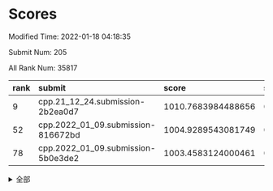 # Scores

Modified Time: 2022-01-18 04:18:35

Submit Num: 205

All Rank Num: 35817

| rank |               submit               |       score        |       sigma        | pk_num |
| :--- | :--------------------------------- | :----------------- | :----------------- | :----- |
| 9    | cpp.21_12_24.submission-2b2ea0d7   | 1010.7683984488656 | 0.7543492143788394 | 699    |
| 52   | cpp.2022_01_09.submission-816672bd | 1004.9289543081749 | 0.7136334113831969 | 697    |
| 78   | cpp.2022_01_09.submission-5b0e3de2 | 1003.4583124000461 | 0.7257537265239361 | 703    |


<details>
<summary>全部</summary>

| rank |                 submit                 |       score        |       sigma        | pk_num |
| :--- | :------------------------------------- | :----------------- | :----------------- | :----- |
| 1    | gobigger.level_3.submission_level_3_13 | 1012.444597441213  | 0.7917357148140627 | 700    |
| 2    | gobigger.level_3.submission_level_3_32 | 1011.5847477813278 | 0.7455521758951333 | 700    |
| 3    | gobigger.level_3.submission_level_3_21 | 1011.2760855499109 | 0.7513781118176719 | 702    |
| 4    | gobigger.level_3.submission_level_3_47 | 1011.2113952525726 | 0.7748737649947742 | 701    |
| 5    | gobigger.level_3.submission_level_3_16 | 1011.1807233694811 | 0.792992471365497  | 699    |
| 6    | gobigger.level_3.submission_level_3_20 | 1011.162434166775  | 0.7831875582328467 | 701    |
| 7    | gobigger.level_3.submission_level_3_43 | 1011.0012945463893 | 0.7794925174642569 | 702    |
| 8    | gobigger.level_3.submission_level_3_8  | 1010.8262084930747 | 0.7923134975285862 | 699    |
| 9    | cpp.21_12_24.submission-2b2ea0d7       | 1010.7683984488656 | 0.7543492143788394 | 699    |
| 10   | gobigger.level_3.submission_level_3_45 | 1010.7432858626095 | 0.7752819128237823 | 700    |
| 11   | gobigger.level_3.submission_level_3_36 | 1010.6785334924377 | 0.7697975956228016 | 699    |
| 12   | gobigger.level_3.submission_level_3_33 | 1010.5521456786528 | 0.7535987383899363 | 700    |
| 13   | gobigger.level_3.submission_level_3_24 | 1010.462769623034  | 0.7813460630275266 | 700    |
| 14   | gobigger.level_3.submission_level_3_18 | 1010.4544769277826 | 0.7658064529543824 | 701    |
| 15   | gobigger.level_3.submission_level_3_35 | 1010.4462797678921 | 0.7722030528145888 | 699    |
| 16   | gobigger.level_3.submission_level_3_10 | 1010.4334701464803 | 0.7490234673823446 | 700    |
| 17   | gobigger.level_3.submission_level_3_9  | 1010.4030733937518 | 0.7428238969673034 | 695    |
| 18   | gobigger.level_3.submission_level_3_49 | 1010.1925604868231 | 0.7650174322468692 | 699    |
| 19   | gobigger.level_3.submission_level_3_29 | 1010.1698652512769 | 0.7577315077817076 | 700    |
| 20   | gobigger.level_3.submission_level_3_31 | 1010.0409462829491 | 0.7707301579344628 | 699    |
| 21   | gobigger.level_3.submission_level_3_12 | 1009.9922179911217 | 0.7681615172482779 | 699    |
| 22   | gobigger.level_3.submission_level_3_28 | 1009.9555685648564 | 0.7581280864106262 | 701    |
| 23   | gobigger.level_3.submission_level_3_48 | 1009.9360635751833 | 0.7662114774934419 | 697    |
| 24   | gobigger.level_3.submission_level_3_39 | 1009.8761819220747 | 0.7595279328673566 | 699    |
| 25   | gobigger.level_3.submission_level_3_27 | 1009.7174519180196 | 0.7715453567090411 | 695    |
| 26   | gobigger.level_3.submission_level_3_25 | 1009.6684166269941 | 0.7746924939827058 | 699    |
| 27   | gobigger.level_3.submission_level_3_34 | 1009.5913574446772 | 0.7447829168919005 | 702    |
| 28   | gobigger.level_3.submission_level_3_40 | 1009.5762988863544 | 0.7762031892064282 | 699    |
| 29   | gobigger.level_3.submission_level_3_0  | 1009.5632285243603 | 0.7530438303066096 | 694    |
| 30   | gobigger.level_3.submission_level_3_5  | 1009.5042464858637 | 0.7678741969074424 | 697    |
| 31   | gobigger.level_3.submission_level_3_37 | 1009.4329299329268 | 0.7617159618192505 | 701    |
| 32   | gobigger.level_3.submission_level_3_1  | 1009.3905894986187 | 0.7557342566391299 | 700    |
| 33   | gobigger.level_3.submission_level_3_44 | 1009.3559110781596 | 0.7594140235632307 | 696    |
| 34   | gobigger.level_3.submission_level_3_41 | 1009.3353005015808 | 0.7408298330457275 | 700    |
| 35   | gobigger.level_3.submission_level_3_38 | 1009.3267780963412 | 0.7442355393783197 | 699    |
| 36   | gobigger.level_3.submission_level_3_4  | 1009.3107606484319 | 0.7565269264330778 | 700    |
| 37   | gobigger.level_3.submission_level_3_30 | 1009.302332363864  | 0.7629735728278945 | 700    |
| 38   | gobigger.level_3.submission_level_3_15 | 1009.2984905046142 | 0.749122395625727  | 704    |
| 39   | gobigger.level_3.submission_level_3_11 | 1009.2026892988354 | 0.7516308949078689 | 699    |
| 40   | gobigger.level_3.submission_level_3_3  | 1009.0681682317453 | 0.7277344147431387 | 704    |
| 41   | gobigger.level_3.submission_level_3_26 | 1009.043284423259  | 0.7413254845184534 | 702    |
| 42   | gobigger.level_3.submission_level_3_17 | 1008.7838197856371 | 0.7424757233579633 | 700    |
| 43   | gobigger.level_3.submission_level_3_14 | 1008.7063193731885 | 0.7505006382618193 | 700    |
| 44   | gobigger.level_3.submission_level_3_23 | 1008.6525890190042 | 0.7268988203118231 | 697    |
| 45   | gobigger.level_3.submission_level_3_22 | 1008.6245701610198 | 0.7491373509188514 | 696    |
| 46   | gobigger.level_3.submission_level_3_19 | 1008.594514559507  | 0.7405478453336563 | 699    |
| 47   | gobigger.level_3.submission_level_3_7  | 1008.5494920982651 | 0.7459577164548662 | 701    |
| 48   | gobigger.level_3.submission_level_3_2  | 1008.4002660400658 | 0.7366269819026606 | 698    |
| 49   | gobigger.level_3.submission_level_3_46 | 1007.9722039725482 | 0.7291313615443493 | 704    |
| 50   | gobigger.level_3.submission_level_3_42 | 1007.9294595005633 | 0.728589981642648  | 702    |
| 51   | gobigger.level_3.submission_level_3_6  | 1007.7551795957428 | 0.7389577721333925 | 693    |
| 52   | cpp.2022_01_09.submission-816672bd     | 1004.9289543081749 | 0.7136334113831969 | 697    |
| 53   | gobigger.level_1.submission_level_1_3  | 1004.8495765689379 | 0.7116920507762373 | 700    |
| 54   | gobigger.level_1.submission_level_1_42 | 1004.7440092487743 | 0.7022331070703485 | 704    |
| 55   | gobigger.level_1.submission_level_1_30 | 1004.6594353610442 | 0.7113840133516464 | 697    |
| 56   | gobigger.level_1.submission_level_1_24 | 1004.6506978916037 | 0.729718533554868  | 697    |
| 57   | gobigger.level_1.submission_level_1_45 | 1004.4450720073256 | 0.720916192981645  | 702    |
| 58   | gobigger.level_1.submission_level_1_27 | 1004.3684057695557 | 0.7256865018398113 | 704    |
| 59   | gobigger.level_1.submission_level_1_21 | 1004.0680730498794 | 0.7125936988696543 | 698    |
| 60   | gobigger.level_1.submission_level_1_34 | 1004.0585142347713 | 0.7141887104474754 | 694    |
| 61   | gobigger.level_1.submission_level_1_11 | 1003.9463343237583 | 0.7125176701347951 | 697    |
| 62   | gobigger.level_1.submission_level_1_10 | 1003.8158332363515 | 0.7070709740953192 | 700    |
| 63   | gobigger.level_1.submission_level_1_49 | 1003.7908192955579 | 0.7184874825757638 | 697    |
| 64   | gobigger.level_1.submission_level_1_40 | 1003.760133918008  | 0.7077767403438837 | 697    |
| 65   | gobigger.level_1.submission_level_1_0  | 1003.7365889798116 | 0.7150143121528248 | 700    |
| 66   | gobigger.level_1.submission_level_1_28 | 1003.7260127055235 | 0.7110988624981247 | 697    |
| 67   | gobigger.level_1.submission_level_1_47 | 1003.7234965540118 | 0.722644259278206  | 700    |
| 68   | gobigger.level_1.submission_level_1_7  | 1003.6778218648847 | 0.7110599242805293 | 700    |
| 69   | gobigger.level_1.submission_level_1_8  | 1003.6664838587005 | 0.7059097435886902 | 701    |
| 70   | gobigger.level_1.submission_level_1_1  | 1003.5990897616639 | 0.721117054760563  | 700    |
| 71   | gobigger.level_1.submission_level_1_16 | 1003.5908988062683 | 0.726533225143336  | 697    |
| 72   | gobigger.level_1.submission_level_1_43 | 1003.5695526410661 | 0.706073537968936  | 705    |
| 73   | gobigger.level_1.submission_level_1_31 | 1003.5606174109552 | 0.7148105735962355 | 702    |
| 74   | gobigger.level_1.submission_level_1_48 | 1003.5304456755136 | 0.7237497851379451 | 698    |
| 75   | gobigger.level_1.submission_level_1_22 | 1003.5224026944594 | 0.7136001259534366 | 701    |
| 76   | gobigger.level_1.submission_level_1_41 | 1003.5028213199823 | 0.7162322882928688 | 700    |
| 77   | gobigger.level_1.submission_level_1_5  | 1003.5005873735502 | 0.7082912390521431 | 700    |
| 78   | cpp.2022_01_09.submission-5b0e3de2     | 1003.4583124000461 | 0.7257537265239361 | 703    |
| 79   | gobigger.level_1.submission_level_1_46 | 1003.25027390351   | 0.7102220027018886 | 697    |
| 80   | gobigger.level_1.submission_level_1_26 | 1003.2464347332026 | 0.7221750069199611 | 695    |
| 81   | gobigger.level_1.submission_level_1_4  | 1003.2263579030566 | 0.7218357365275442 | 694    |
| 82   | gobigger.level_1.submission_level_1_9  | 1003.2225462103336 | 0.7087321304569512 | 702    |
| 83   | gobigger.level_1.submission_level_1_37 | 1003.1439020230049 | 0.7124854852379593 | 703    |
| 84   | gobigger.level_1.submission_level_1_15 | 1003.0819276359744 | 0.7098452026485865 | 699    |
| 85   | gobigger.level_1.submission_level_1_44 | 1003.0756002143502 | 0.7085003202578881 | 699    |
| 86   | gobigger.level_1.submission_level_1_13 | 1003.0604030651175 | 0.7076726924997432 | 696    |
| 87   | gobigger.level_1.submission_level_1_20 | 1002.964379186508  | 0.706595742918052  | 698    |
| 88   | gobigger.level_1.submission_level_1_12 | 1002.9510457999241 | 0.7230440562318863 | 703    |
| 89   | gobigger.level_1.submission_level_1_33 | 1002.9229513805628 | 0.7147379136222144 | 701    |
| 90   | gobigger.level_1.submission_level_1_39 | 1002.9161254715524 | 0.7192011726991573 | 696    |
| 91   | gobigger.level_1.submission_level_1_23 | 1002.867693878026  | 0.7161082103843427 | 703    |
| 92   | gobigger.level_1.submission_level_1_18 | 1002.8659070346808 | 0.7178258084971583 | 694    |
| 93   | gobigger.level_1.submission_level_1_35 | 1002.8451507103485 | 0.7142566406358801 | 699    |
| 94   | gobigger.level_1.submission_level_1_2  | 1002.7815655408064 | 0.7137444759413902 | 698    |
| 95   | gobigger.level_1.submission_level_1_17 | 1002.7565442600205 | 0.7097961959058081 | 698    |
| 96   | gobigger.level_1.submission_level_1_19 | 1002.5316124863559 | 0.7137966668244258 | 696    |
| 97   | gobigger.level_1.submission_level_1_6  | 1002.4972066924718 | 0.7101989848257856 | 704    |
| 98   | gobigger.level_1.submission_level_1_38 | 1002.4671024010884 | 0.7188971619128975 | 696    |
| 99   | gobigger.level_1.submission_level_1_25 | 1002.4110389710462 | 0.701804644525361  | 694    |
| 100  | gobigger.level_1.submission_level_1_14 | 1002.3352151887959 | 0.7087316105575553 | 698    |
| 101  | gobigger.level_1.submission_level_1_36 | 1002.2986260327857 | 0.7075721169336049 | 699    |
| 102  | gobigger.level_1.submission_level_1_32 | 1001.5685591179656 | 0.7171281740296419 | 696    |
| 103  | gobigger.level_1.submission_level_1_29 | 1001.223973494735  | 0.7113345724775127 | 699    |
| 104  | gobigger.random.submission_random_9    | 997.6216099676849  | 0.6962685267478897 | 702    |
| 105  | gobigger.random.submission_random_11   | 997.0626647827119  | 0.7061887679067455 | 698    |
| 106  | gobigger.random.submission_random_36   | 997.0508498403275  | 0.7087258259114096 | 698    |
| 107  | gobigger.random.submission_random_44   | 997.0058002824596  | 0.7122910038441576 | 702    |
| 108  | gobigger.random.submission_random_2    | 997.0006860721418  | 0.7051381044462988 | 703    |
| 109  | gobigger.random.submission_random_33   | 996.7719257925826  | 0.7128891773899281 | 701    |
| 110  | gobigger.random.submission_random_10   | 996.4666955220338  | 0.7031684708761754 | 697    |
| 111  | gobigger.random.submission_random_12   | 996.4124242973485  | 0.7059893581216057 | 700    |
| 112  | gobigger.random.submission_random_31   | 996.3824701566294  | 0.6947451495359586 | 701    |
| 113  | gobigger.random.submission_random_39   | 996.2957184617458  | 0.7073949093082578 | 702    |
| 114  | gobigger.random.submission_random_32   | 996.222556391329   | 0.7143765842904237 | 696    |
| 115  | gobigger.random.submission_random_20   | 996.2084225813954  | 0.7061465384031385 | 696    |
| 116  | gobigger.random.submission_random_37   | 996.2005141842164  | 0.7013291279539932 | 699    |
| 117  | gobigger.random.submission_random_34   | 996.175355879141   | 0.7116305580501116 | 700    |
| 118  | gobigger.random.submission_random_46   | 996.1710728026868  | 0.702632726780306  | 701    |
| 119  | gobigger.random.submission_random_6    | 996.1411169506674  | 0.6984704229948232 | 697    |
| 120  | gobigger.random.submission_random_25   | 996.1109639936325  | 0.7065794097314935 | 698    |
| 121  | gobigger.random.submission_random_35   | 996.0916339528175  | 0.7105388874799347 | 694    |
| 122  | gobigger.random.submission_random_30   | 996.023171750327   | 0.7105298819102182 | 699    |
| 123  | gobigger.random.submission_random_23   | 996.0201653424942  | 0.7012586170935228 | 699    |
| 124  | gobigger.random.submission_random_4    | 996.0130014176252  | 0.7047460290506855 | 698    |
| 125  | gobigger.random.submission_random_0    | 995.9751867978158  | 0.7165651897397692 | 695    |
| 126  | gobigger.random.submission_random_1    | 995.9498488734491  | 0.7090098283276035 | 698    |
| 127  | gobigger.random.submission_random_26   | 995.8873765546398  | 0.7242465538216291 | 697    |
| 128  | gobigger.random.submission_random_19   | 995.8839150249925  | 0.7053981050416054 | 702    |
| 129  | gobigger.random.submission_random_41   | 995.8784376418295  | 0.7230862070048186 | 699    |
| 130  | gobigger.random.submission_random_42   | 995.8766755322929  | 0.7014690956256198 | 698    |
| 131  | gobigger.random.submission_random_13   | 995.859747120647   | 0.703843792949872  | 698    |
| 132  | gobigger.random.submission_random_7    | 995.8309478712719  | 0.7144414589903003 | 700    |
| 133  | gobigger.random.submission_random_49   | 995.8159514778569  | 0.7014672350161357 | 700    |
| 134  | gobigger.random.submission_random_18   | 995.7988197269714  | 0.7005154027679212 | 697    |
| 135  | gobigger.random.submission_random_5    | 995.7753647222916  | 0.7020754358387356 | 694    |
| 136  | gobigger.random.submission_random_15   | 995.6785211383852  | 0.7348710027366735 | 696    |
| 137  | gobigger.random.submission_random_47   | 995.666435301802   | 0.7254109218744806 | 699    |
| 138  | gobigger.random.submission_random_21   | 995.6391687672956  | 0.713972787136874  | 700    |
| 139  | gobigger.random.submission_random_38   | 995.5762920780188  | 0.7287196312231635 | 699    |
| 140  | gobigger.random.submission_random_16   | 995.488009400728   | 0.7170258340226201 | 697    |
| 141  | gobigger.random.submission_random_29   | 995.4462636753761  | 0.7128339883809107 | 698    |
| 142  | gobigger.random.submission_random_24   | 995.4295097948092  | 0.7131468336460481 | 701    |
| 143  | gobigger.random.submission_random_14   | 995.3948052909983  | 0.7140357004128015 | 697    |
| 144  | gobigger.random.submission_random_40   | 995.2980947040526  | 0.7124347698460824 | 692    |
| 145  | gobigger.random.submission_random_22   | 995.2785694458794  | 0.6999442874732661 | 699    |
| 146  | gobigger.random.submission_random_43   | 995.1896878769741  | 0.7121430617941553 | 703    |
| 147  | gobigger.random.submission_random_48   | 995.1409330633287  | 0.7068032404651605 | 704    |
| 148  | gobigger.random.submission_random_17   | 994.969250563726   | 0.7103408335563254 | 699    |
| 149  | gobigger.random.submission_random_28   | 994.9057792819738  | 0.7027012594226473 | 701    |
| 150  | gobigger.random.submission_random_45   | 994.8931171534432  | 0.7149505481672089 | 696    |
| 151  | gobigger.random.submission_random_27   | 994.8639080563908  | 0.7102196095975675 | 705    |
| 152  | gobigger.random.submission_random_3    | 994.5213632177638  | 0.7215708950392095 | 697    |
| 153  | gobigger.level_2.submission_level_2_45 | 994.4564665515735  | 0.7149611108435384 | 697    |
| 154  | gobigger.random.submission_random_8    | 994.4341620166641  | 0.7342603348232917 | 699    |
| 155  | gobigger.level_2.submission_level_2_42 | 994.1114492873531  | 0.728880764248199  | 698    |
| 156  | gobigger.level_2.submission_level_2_0  | 993.2643697878058  | 0.7463536803802014 | 696    |
| 157  | gobigger.level_2.submission_level_2_4  | 993.2642201292409  | 0.7316605710322628 | 700    |
| 158  | gobigger.level_2.submission_level_2_32 | 993.2130032163752  | 0.7422876053208689 | 701    |
| 159  | gobigger.level_2.submission_level_2_1  | 993.1317267739721  | 0.7442399709004429 | 698    |
| 160  | gobigger.level_2.submission_level_2_25 | 993.1202643620528  | 0.7365388188481891 | 699    |
| 161  | gobigger.level_2.submission_level_2_43 | 993.0984394089617  | 0.752504938714877  | 695    |
| 162  | gobigger.level_2.submission_level_2_18 | 993.0414258301842  | 0.7213314177896126 | 698    |
| 163  | gobigger.level_2.submission_level_2_13 | 993.0150138103877  | 0.7385404863796926 | 700    |
| 164  | gobigger.level_2.submission_level_2_33 | 992.9988824791122  | 0.7229622360681258 | 701    |
| 165  | gobigger.level_2.submission_level_2_48 | 992.980953803552   | 0.7495634535422093 | 700    |
| 166  | gobigger.level_2.submission_level_2_20 | 992.9567948764271  | 0.7304236980804824 | 698    |
| 167  | gobigger.level_2.submission_level_2_41 | 992.8898952501205  | 0.7225767275056326 | 699    |
| 168  | gobigger.level_2.submission_level_2_14 | 992.7084330231918  | 0.7358022021939026 | 698    |
| 169  | gobigger.level_2.submission_level_2_46 | 992.7003508585408  | 0.7582757432309741 | 698    |
| 170  | gobigger.level_2.submission_level_2_39 | 992.6021296797317  | 0.7413874277210097 | 697    |
| 171  | gobigger.level_2.submission_level_2_30 | 992.5542406203822  | 0.7409084310945221 | 694    |
| 172  | gobigger.level_2.submission_level_2_37 | 992.3280721577347  | 0.7375427728607272 | 693    |
| 173  | gobigger.level_2.submission_level_2_44 | 992.2829514844619  | 0.7373552149291676 | 699    |
| 174  | gobigger.level_2.submission_level_2_7  | 992.2556654404372  | 0.736378159340693  | 702    |
| 175  | gobigger.level_2.submission_level_2_3  | 992.2402097545579  | 0.7396789777051891 | 701    |
| 176  | gobigger.level_2.submission_level_2_2  | 992.2001277745119  | 0.7440449233762715 | 701    |
| 177  | gobigger.level_2.submission_level_2_40 | 992.1555116607749  | 0.7435217353188008 | 697    |
| 178  | gobigger.level_2.submission_level_2_27 | 992.1531844852602  | 0.7482551597250332 | 700    |
| 179  | gobigger.level_2.submission_level_2_6  | 992.0877544480896  | 0.7431348637052668 | 695    |
| 180  | gobigger.level_2.submission_level_2_22 | 992.0132151709458  | 0.7471624688489445 | 697    |
| 181  | gobigger.level_2.submission_level_2_15 | 991.9935078110814  | 0.7324456210640814 | 699    |
| 182  | gobigger.level_2.submission_level_2_26 | 991.946631096985   | 0.7409225160895367 | 698    |
| 183  | gobigger.level_2.submission_level_2_11 | 991.9379040293068  | 0.7474018289013725 | 702    |
| 184  | gobigger.level_2.submission_level_2_10 | 991.9245032191765  | 0.7641414018139449 | 699    |
| 185  | gobigger.level_2.submission_level_2_38 | 991.9114365586456  | 0.7586522419896321 | 697    |
| 186  | gobigger.level_2.submission_level_2_31 | 991.8278748002891  | 0.7571969209314221 | 696    |
| 187  | gobigger.level_2.submission_level_2_29 | 991.8128792969827  | 0.7416776779045672 | 700    |
| 188  | gobigger.level_2.submission_level_2_12 | 991.6116392745035  | 0.7389605875250747 | 698    |
| 189  | gobigger.level_2.submission_level_2_21 | 991.5547789851305  | 0.7413293698853634 | 699    |
| 190  | gobigger.level_2.submission_level_2_16 | 991.5131447560441  | 0.7631995957948319 | 699    |
| 191  | gobigger.level_2.submission_level_2_36 | 991.3649437175865  | 0.7522433194782809 | 700    |
| 192  | gobigger.level_2.submission_level_2_35 | 991.2518683483883  | 0.7430727993841099 | 693    |
| 193  | gobigger.level_2.submission_level_2_24 | 991.2048158263234  | 0.7490058892624819 | 702    |
| 194  | gobigger.level_2.submission_level_2_28 | 991.2033931198837  | 0.7365181054720296 | 698    |
| 195  | gobigger.level_2.submission_level_2_9  | 991.1802467807446  | 0.7476490322593318 | 699    |
| 196  | gobigger.level_2.submission_level_2_8  | 990.9971241849371  | 0.7726993187305627 | 695    |
| 197  | gobigger.level_2.submission_level_2_34 | 990.8637809169041  | 0.7739531036154471 | 700    |
| 198  | gobigger.level_2.submission_level_2_23 | 990.8264169518642  | 0.7407134666402069 | 693    |
| 199  | gobigger.level_2.submission_level_2_49 | 990.7794237590288  | 0.7517947581361007 | 702    |
| 200  | gobigger.level_2.submission_level_2_47 | 990.4869755007769  | 0.7507845175338895 | 701    |
| 201  | gobigger.level_2.submission_level_2_17 | 990.4207903908942  | 0.782997265019654  | 696    |
| 202  | gobigger.level_2.submission_level_2_5  | 990.2812019526488  | 0.762229049208469  | 700    |
| 203  | gobigger.level_2.submission_level_2_19 | 989.8518123935728  | 0.7562364915866866 | 699    |
| 204  | gobigger.none.submission_none_0        | 978.2899787217879  | 1.270634843333164  | 700    |
| 205  | gobigger.none.submission_none_1        | 977.5927051632234  | 1.3155447498706538 | 696    |

</details>
